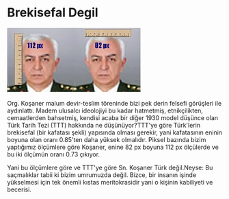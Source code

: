 # Brekisefal Degil

![](jgko_isikkosaner_all.JPG)

Org. Koşaner malum devir-teslim töreninde bizi pek derin felsefi
görüşleri ile aydınlattı. Madem ulusalcı ideolojiyi bu kadar
hatmetmiş, etnikçilikten, cemaatlerden bahsetmiş, kendisi acaba bir
diğer 1930 model düşünce olan Türk Tarih Tezi (TTT) hakkında ne
düşünüyor?TTT'ye göre Türk'lerin brekisefal (bir kafatası şekli)
yapısında olması gerekir, yani kafatasının eninin boyuna olan oranı
0.85'ten daha yüksek olmalıdır. Piksel bazında bizim yaptığımız
ölçümlere göre Koşaner, enine 82 px boyuna 112 px ölçülerde ve bu iki
ölçümün oranı 0.73 çıkıyor.

Yani bu ölçümlere göre ve TTT'ye göre Sn. Koşaner Türk değil.Neyse: Bu
saçmalıklar tabii ki bizim umrumuzda değil. Bizce, bir insanın işinde
yükselmesi için tek önemli kıstas meritokrasidir yani o kişinin
kabiliyeti ve becerisi.







